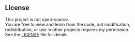 ## License
This project is not open-source.  
You are free to view and learn from the code, but modification, redistribution, or use in other projects requires my permission.  
See the [LICENSE](./LICENSE) file for details.

